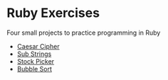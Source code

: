<h1>Ruby Exercises</h1>
<p>Four small projects to practice programming in Ruby</p>
<ul>
  <li><a href="https://github.com/JakeDam/ruby-exercises/tree/main/caesar-cipher">Caesar Cipher</a></li>
  <li><a href="https://github.com/JakeDam/ruby-exercises/tree/main/substrings">Sub Strings</a></li>
  <li><a href="https://github.com/JakeDam/ruby-exercises/tree/main/stock-picker">Stock Picker</a></li>
  <li><a href="https://github.com/JakeDam/ruby-exercises/tree/main/bubble-sort">Bubble Sort</a></li>
</ul>
